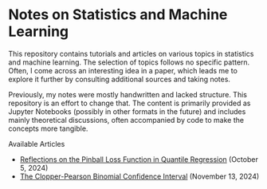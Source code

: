 # Notes on Statistics and Machine Learning

This repository contains tutorials and articles on various topics in statistics and machine learning. The selection of topics follows no specific pattern. Often, I come across an interesting idea in a paper, which leads me to explore it further by consulting additional sources and taking notes.

Previously, my notes were mostly handwritten and lacked structure. This repository is an effort to change that. The content is primarily provided as Jupyter Notebooks (possibly in other formats in the future) and includes mainly theoretical discussions, often accompanied by code to make the concepts more tangible.

Available Articles
- [Reflections on the Pinball Loss Function in Quantile Regression](objective_functions/objective_functions.ipynb) (October 5, 2024)
- [The Clopper-Pearson Binomial Confidence Interval](clopper_pearson/clopper_pearson.ipynb) (November 13, 2024)